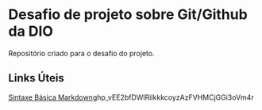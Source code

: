 # Desafio de projeto sobre Git/Github da DIO
Repositório criado para o desafio do projeto.

## Links Úteis
[Sintaxe Básica Markdown](https://www.markdownguide.org/basic-syntax/)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